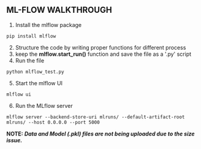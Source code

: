 ## ML-FLOW WALKTHROUGH
1. Install the mlflow package
```
pip install mlflow
```
2. Structure the code by writing proper functions for different process
3. keep the <b>mlflow.start_run()</b> function and save the file as a '.py' script
4. Run the file

```
python mlflow_test.py
```

5. Start the mlflow UI
```
mlflow ui
```
6. Run the MLflow server 
```
mlflow server --backend-store-uri mlruns/ --default-artifact-root mlruns/ --host 0.0.0.0 --port 5000
```

<b>NOTE:<b>
<i> Data and Model (.pkl) files are not being uploaded due to the size issue.
